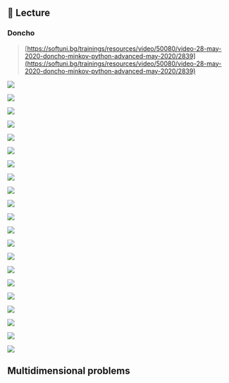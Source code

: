 📙 Lecture
----------

### Doncho

> [https://softuni.bg/trainings/resources/video/50080/video-28-may-2020-doncho-minkov-python-advanced-may-2020/2839](https://softuni.bg/trainings/resources/video/50080/video-28-may-2020-doncho-minkov-python-advanced-may-2020/2839)



![](https://t4668229.p.clickup-attachments.com/t4668229/ee84d4b9-2614-4a85-b3b3-741d05901c39/image.png)

  

![](https://t4668229.p.clickup-attachments.com/t4668229/4d7ffe73-34c8-448b-8308-0b8cba2fc812/image.png)

  

![](https://t4668229.p.clickup-attachments.com/t4668229/ae4b515f-7fda-4df9-94b0-d7ed26274722/image.png)

  

![](https://t4668229.p.clickup-attachments.com/t4668229/3cb4127a-b454-479a-bb47-156300c7ff76/image.png)

  

![](https://t4668229.p.clickup-attachments.com/t4668229/859b6aa6-0d4a-4628-9c0e-f76bbf7e2bd3/image.png)

  

![](https://t4668229.p.clickup-attachments.com/t4668229/8d0c5b69-0b4c-49b4-870f-0ee71768f4d0/image.png)

  

![](https://t4668229.p.clickup-attachments.com/t4668229/e2d24fc7-bf40-41bf-89cd-4908bb0d39d0/image.png)

  

![](https://t4668229.p.clickup-attachments.com/t4668229/81452ba0-c26c-4a20-a687-189165532884/image.png)

  

![](https://t4668229.p.clickup-attachments.com/t4668229/9ad20215-1d90-4f18-97ea-0eee7d7c7faf/image.png)

  

![](https://t4668229.p.clickup-attachments.com/t4668229/ec46143f-e605-43cb-864b-3ed71e9761fa/image.png)

  

  

![](https://t4668229.p.clickup-attachments.com/t4668229/a222fc77-a584-4de5-93fb-b73cf5aafe13/image.png)

  

![](https://t4668229.p.clickup-attachments.com/t4668229/127d54eb-9fca-470a-9129-b1b456d644a4/image.png)

  

![](https://t4668229.p.clickup-attachments.com/t4668229/6a1f773c-d5d2-4632-9758-cfa469e6c54f/image.png)

  

![](https://t4668229.p.clickup-attachments.com/t4668229/1bd9a401-88f2-4389-9bac-fda3f61e21b8/image.png)

  

![](https://t4668229.p.clickup-attachments.com/t4668229/1850de92-581b-4803-91e6-c5759304bd33/image.png)

  

![](https://t4668229.p.clickup-attachments.com/t4668229/743f47bf-a2f7-4a99-ae0e-e0f9554b0e98/image.png)

  

![](https://t4668229.p.clickup-attachments.com/t4668229/9acbd033-b3b0-456d-b8c0-d391978c586f/image.png)

  

![](https://t4668229.p.clickup-attachments.com/t4668229/3345752b-9e65-4041-a9b4-f31400217eb9/image.png)

  

![](https://t4668229.p.clickup-attachments.com/t4668229/3f73632a-e672-4889-995c-9ace7209db7d/image.png)

  

![](https://t4668229.p.clickup-attachments.com/t4668229/f5ffe8bc-b479-4ec3-8f37-3cf04adef8ef/image.png)

  

![](https://t4668229.p.clickup-attachments.com/t4668229/c0e50c3d-ac88-46db-add0-18393b2e40b2/image.png)


## Multidimensional problems

